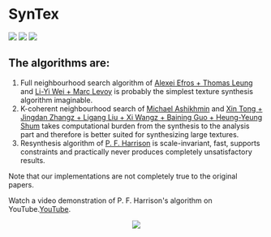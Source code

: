 # SynTex

![](http://i.imgur.com/mHWYFXt.png)
![](http://i.imgur.com/UJnnryW.png)
![](http://i.imgur.com/7O1zU4R.png)

## The algorithms are:

1. Full neighbourhood search algorithm of [Alexei Efros + Thomas Leung](https://www.eecs.berkeley.edu/Research/Projects/CS/vision/papers/efros-iccv99.pdf) and [Li-Yi Wei + Marc Levoy](https://graphics.stanford.edu/papers/texture-synthesis-sig00/texture.pdf) is probably the simplest texture synthesis algorithm imaginable.
2. K-coherent neighbourhood search of [Michael Ashikhmin](http://www.cs.princeton.edu/courses/archive/fall10/cos526/papers/ashikhmin01a.pdf) and [Xin Tong + Jingdan Zhangz + Ligang Liu + Xi Wangz + Baining Guo + Heung-Yeung Shum](http://research.microsoft.com/pubs/65191/btfsynthesis.pdf)  takes computational burden from the synthesis to the analysis part and therefore is better suited for synthesizing large textures.
3. Resynthesis algorithm of [P. F. Harrison](http://logarithmic.net/pfh-files/thesis/dissertation.pdf) is  scale-invariant, fast, supports constraints and practically never produces completely unsatisfactory results.

Note that our implementations are not completely true to the original papers.

Watch a video demonstration of P. F. Harrison's algorithm on YouTube.[YouTube](https://www.youtube.com/watch?v=8sUMBMpZNzk).

<p align="center">
<img src="http://i.imgur.com/jO7YzUY.gif">
</p>
